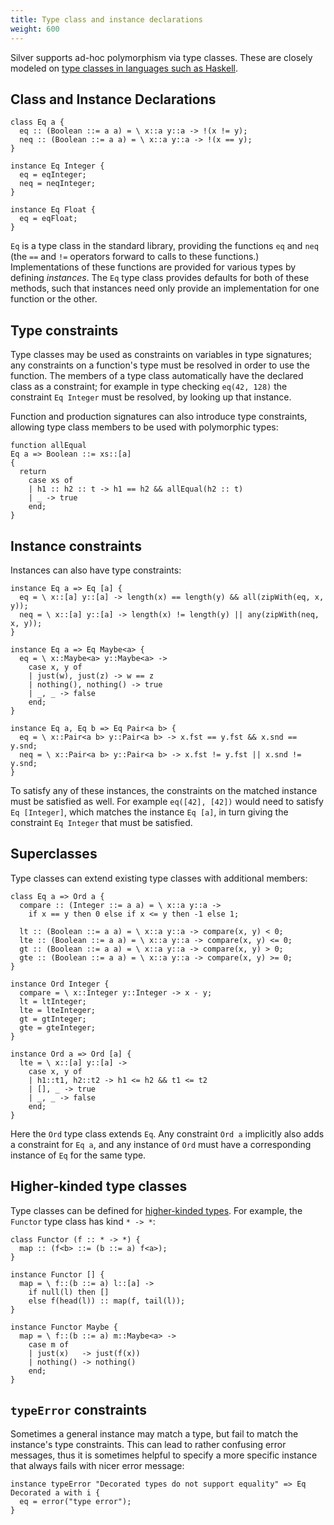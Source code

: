 ```yaml
---
title: Type class and instance declarations
weight: 600
---
```


Silver supports ad-hoc polymorphism via type classes.  These are closely modeled on [type classes in languages such as Haskell](https://www.haskell.org/tutorial/classes.html).

## Class and Instance Declarations
```
class Eq a {
  eq :: (Boolean ::= a a) = \ x::a y::a -> !(x != y);
  neq :: (Boolean ::= a a) = \ x::a y::a -> !(x == y);
}

instance Eq Integer {
  eq = eqInteger;
  neq = neqInteger;
}

instance Eq Float {
  eq = eqFloat;
}
```

`Eq` is a type class in the standard library, providing the functions `eq` and `neq` (the `==` and `!=` operators forward to calls to these functions.)  Implementations of these functions are provided for various types by defining _instances_.  The `Eq` type class provides defaults for both of these methods, such that instances need only provide an implementation for one function or the other.

## Type constraints
Type classes may be used as constraints on variables in type signatures; any constraints on a function's type must be resolved in order to use the function.  The members of a type class automatically have the declared class as a constraint; for example in type checking `eq(42, 128)` the constraint `Eq Integer` must be resolved, by looking up that instance.

Function and production signatures can also introduce type constraints, allowing type class members to be used with polymorphic types:
```
function allEqual
Eq a => Boolean ::= xs::[a]
{
  return
    case xs of
    | h1 :: h2 :: t -> h1 == h2 && allEqual(h2 :: t)
    | _ -> true
    end;
}
```

## Instance constraints
Instances can also have type constraints:
```
instance Eq a => Eq [a] {
  eq = \ x::[a] y::[a] -> length(x) == length(y) && all(zipWith(eq, x, y));
  neq = \ x::[a] y::[a] -> length(x) != length(y) || any(zipWith(neq, x, y));
}

instance Eq a => Eq Maybe<a> {
  eq = \ x::Maybe<a> y::Maybe<a> ->
    case x, y of
    | just(w), just(z) -> w == z
    | nothing(), nothing() -> true
    | _, _ -> false
    end;
}

instance Eq a, Eq b => Eq Pair<a b> {
  eq = \ x::Pair<a b> y::Pair<a b> -> x.fst == y.fst && x.snd == y.snd;
  neq = \ x::Pair<a b> y::Pair<a b> -> x.fst != y.fst || x.snd != y.snd;
}
```
To satisfy any of these instances, the constraints on the matched instance must be satisfied as well.  For example `eq([42], [42])` would need to satisfy `Eq [Integer]`, which matches the instance `Eq [a]`, in turn giving the constraint `Eq Integer` that must be satisfied.

## Superclasses
Type classes can extend existing type classes with additional members:
```
class Eq a => Ord a {
  compare :: (Integer ::= a a) = \ x::a y::a ->
    if x == y then 0 else if x <= y then -1 else 1;
  
  lt :: (Boolean ::= a a) = \ x::a y::a -> compare(x, y) < 0;
  lte :: (Boolean ::= a a) = \ x::a y::a -> compare(x, y) <= 0;
  gt :: (Boolean ::= a a) = \ x::a y::a -> compare(x, y) > 0;
  gte :: (Boolean ::= a a) = \ x::a y::a -> compare(x, y) >= 0;
}

instance Ord Integer {
  compare = \ x::Integer y::Integer -> x - y;
  lt = ltInteger;
  lte = lteInteger;
  gt = gtInteger;
  gte = gteInteger;
}

instance Ord a => Ord [a] {
  lte = \ x::[a] y::[a] ->
    case x, y of
    | h1::t1, h2::t2 -> h1 <= h2 && t1 <= t2
    | [], _ -> true
    | _, _ -> false
    end;
}
```
Here the `Ord` type class extends `Eq`.  Any constraint `Ord a` implicitly also adds a constraint for `Eq a`, and any instance of `Ord` must have a corresponding instance of `Eq` for the same type.

## Higher-kinded type classes
Type classes can be defined for [higher-kinded types](/silver/concepts/types#kinds).  For example, the `Functor` type class has kind `* -> *`:
```
class Functor (f :: * -> *) {
  map :: (f<b> ::= (b ::= a) f<a>); 
}

instance Functor [] {
  map = \ f::(b ::= a) l::[a] ->
    if null(l) then []
    else f(head(l)) :: map(f, tail(l));
}

instance Functor Maybe {
  map = \ f::(b ::= a) m::Maybe<a> ->
    case m of
    | just(x)   -> just(f(x))
    | nothing() -> nothing()
    end;
}
```

## `typeError` constraints
Sometimes a general instance may match a type, but fail to match the instance's type constraints.  This can lead to rather confusing error messages, thus it is sometimes helpful to specify a more specific instance that always fails with nicer error message:
```
instance typeError "Decorated types do not support equality" => Eq Decorated a with i {
  eq = error("type error");
}
```
